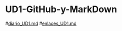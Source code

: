 # UD1-GitHub-y-MarkDown
#[diario_UD1.md](https://github.com/kevincuesta00/UD1-GitHub-y-MarkDown/blob/main/diario_UD1.md)
#[enlaces_UD1.md](https://github.com/kevincuesta00/UD1-GitHub-y-MarkDown/blob/main/enlaces_UD1.md)
